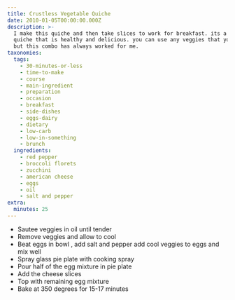```yaml
---
title: Crustless Vegetable Quiche
date: 2010-01-05T00:00:00.000Z
description: >-
  I make this quiche and then take slices to work for breakfast. its a filling
  quiche that is healthy and delicious. you can use any veggies that you like
  but this combo has always worked for me.
taxonomies:
  tags:
    - 30-minutes-or-less
    - time-to-make
    - course
    - main-ingredient
    - preparation
    - occasion
    - breakfast
    - side-dishes
    - eggs-dairy
    - dietary
    - low-carb
    - low-in-something
    - brunch
  ingredients:
    - red pepper
    - broccoli florets
    - zucchini
    - american cheese
    - eggs
    - oil
    - salt and pepper
extra:
  minutes: 25
---
```

 - Sautee veggies in oil until tender
 - Remove veggies and allow to cool
 - Beat eggs in bowl , add salt and pepper add cool veggies to eggs and mix well
 - Spray glass pie plate with cooking spray
 - Pour half of the egg mixture in pie plate
 - Add the cheese slices
 - Top with remaining egg mixture
 - Bake at 350 degrees for 15-17 minutes

